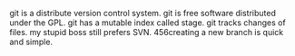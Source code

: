 git is a distribute version control system.
git is free software distributed under the GPL.
git has a mutable index called stage.
git tracks changes of files.
my stupid boss still prefers SVN.
456creating a new branch is quick and simple.
